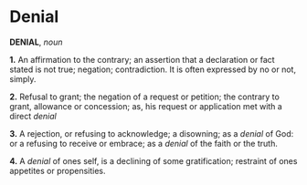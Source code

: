 # Denial

**DENIAL**, _noun_

**1.** An affirmation to the contrary; an assertion that a declaration or fact stated is not true; negation; contradiction. It is often expressed by no or not, simply.

**2.** Refusal to grant; the negation of a request or petition; the contrary to grant, allowance or concession; as, his request or application met with a direct _denial_

**3.** A rejection, or refusing to acknowledge; a disowning; as a _denial_ of God: or a refusing to receive or embrace; as a _denial_ of the faith or the truth.

**4.** A _denial_ of ones self, is a declining of some gratification; restraint of ones appetites or propensities.